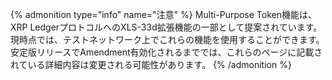 {% admonition type="info" name="注意" %}
Multi-Purpose Token機能は、XRP LedgerプロトコルへのXLS-33d拡張機能の一部として提案されています。 現時点では、テストネットワーク上でこれらの機能を使用することができます。 安定版リリースでAmendment有効化されるまででは、これらのページに記載されている詳細内容は変更される可能性があります。
{% /admonition %}
